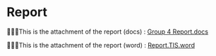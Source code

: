 # Report

💁🏻‍♀️This is the attachment of the report (docs) : [Group 4 Report.docs](https://docs.google.com/document/d/1r7rZ8ewG2cUjH_bpZu_VFw8k7tifTSATSpS9Tc_uIY8/edit?usp=sharing)

💁🏻‍♀️This is the attachment of the report (word) : [Report.TIS.word](https://github.com/user-attachments/files/18603241/Report.TIS.docx)
